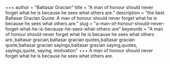 +++
author = "Baltasar Gracian"
title = "A man of honour should never forget what he is because he sees what others are."
description = "the best Baltasar Gracian Quote: A man of honour should never forget what he is because he sees what others are."
slug = "a-man-of-honour-should-never-forget-what-he-is-because-he-sees-what-others-are"
keywords = "A man of honour should never forget what he is because he sees what others are.,baltasar gracian,baltasar gracian quotes,baltasar gracian quote,baltasar gracian sayings,baltasar gracian saying,quotes, sayings,quote, saying, motivation"
+++
A man of honour should never forget what he is because he sees what others are.
